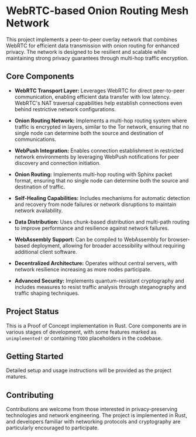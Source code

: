 # WebRTC-based Onion Routing Mesh Network

This project implements a peer-to-peer overlay network that combines WebRTC for efficient data transmission with onion routing for enhanced privacy. The network is designed to be resilient and scalable while maintaining strong privacy guarantees through multi-hop traffic encryption.

## Core Components

*   **WebRTC Transport Layer:** Leverages WebRTC for direct peer-to-peer communication, enabling efficient data transfer with low latency. WebRTC's NAT traversal capabilities help establish connections even behind restrictive network configurations.

*   **Onion Routing Network:** Implements a multi-hop routing system where traffic is encrypted in layers, similar to the Tor network, ensuring that no single node can determine both the source and destination of communications.

*   **WebPush Integration:** Enables connection establishment in restricted network environments by leveraging WebPush notifications for peer discovery and connection initiation.

*   **Onion Routing:** Implements multi-hop routing with Sphinx packet format, ensuring that no single node can determine both the source and destination of traffic.

*   **Self-Healing Capabilities:** Includes mechanisms for automatic detection and recovery from node failures or network disruptions to maintain network availability.

*   **Data Distribution:** Uses chunk-based distribution and multi-path routing to improve performance and resilience against network failures.

*   **WebAssembly Support:** Can be compiled to WebAssembly for browser-based deployment, allowing for broader accessibility without requiring additional client software.

*   **Decentralized Architecture:** Operates without central servers, with network resilience increasing as more nodes participate.

*   **Advanced Security:** Implements quantum-resistant cryptography and includes measures to resist traffic analysis through steganography and traffic shaping techniques.

## Project Status

This is a Proof of Concept implementation in Rust. Core components are in various stages of development, with some features marked as `unimplemented!` or containing `TODO` placeholders in the codebase.

## Getting Started

Detailed setup and usage instructions will be provided as the project matures.

## Contributing

Contributions are welcome from those interested in privacy-preserving technologies and network engineering. The project is implemented in Rust, and developers familiar with networking protocols and cryptography are particularly encouraged to participate.
